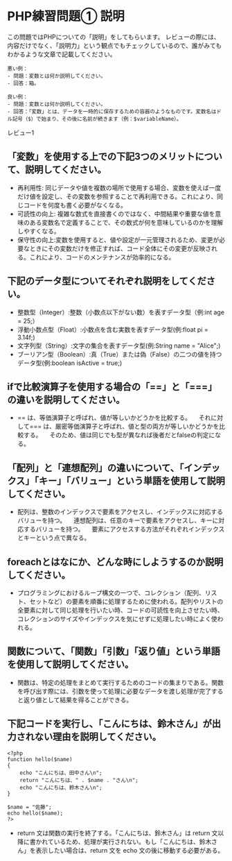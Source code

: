 # PHP練習問題① 説明
この問題ではPHPについての「説明」をしてもらいます。
レビューの際には、内容だけでなく、「説明力」という観点でもチェックしているので、誰がみてもわかるような文章で記載してください。

```
悪い例：
- 問題：変数とは何か説明してください。
- 回答：箱。

良い例：
- 問題：変数とは何か説明してください。
- 回答：「変数」とは、データを一時的に保存するための容器のようなものです。変数名はドル記号（$）で始まり、その後に名前が続きます（例：$variableName）。
```

レビュー1
## 「変数」を使用する上での下記3つのメリットについて、説明してください。
- 再利用性: 同じデータや値を複数の場所で使用する場合、変数を使えば一度だけ値を設定し、その変数を参照することで再利用できる。これにより、同じコードを何度も書く必要がなくなる。
- 可読性の向上: 複雑な数式を直接書くのではなく、中間結果や重要な値を意味のある変数名で定義することで、その数式が何を意味しているのかを理解しやすくなる。
- 保守性の向上:変数を使用すると、値や設定が一元管理されるため、変更が必要なときにその変数だけを修正すれば、コード全体にその変更が反映される。これにより、コードのメンテナンスが効率的になる。

## 下記のデータ型についてそれぞれ説明をしてください。
- 整数型（Integer）:整数（小数点以下がない数）を表すデータ型（例:int age = 25;）
- 浮動小数点型（Float）:小数点を含む実数を表すデータ型(例:float pi = 3.14f;)
- 文字列型（String）:文字の集合を表すデータ型(例:String name = "Alice";)
- ブーリアン型（Boolean）:真（True）または偽（False）の二つの値を持つデータ型(例:boolean isActive = true;)

## ifで比較演算子を使用する場合の「==」と「===」の違いを説明してください。
- == は、等価演算子と呼ばれ、値が等しいかどうかを比較する。
　それに対して=== は、厳密等価演算子と呼ばれ、値と型の両方が等しいかどうかを比較する。
　そのため、値は同じでも型が異なれば後者だとfalseの判定になる。

## 「配列」と「連想配列」の違いについて、「インデックス」「キー」「バリュー」という単語を使用して説明してください。
- 配列は、整数のインデックスで要素をアクセスし、インデックスに対応するバリューを持つ。
　連想配列は、任意のキーで要素をアクセスし、キーに対応するバリューを持つ。
　要素にアクセスする方法がそれぞれインデックスとキーという点で異なる。

## foreachとはなにか、どんな時にしようするのか説明してください。
- プログラミングにおけるループ構文の一つで、コレクション（配列、リスト、セットなど）の要素を順番に処理するために使われる。配列やリストの全要素に対して同じ処理を行いたい時、コードの可読性を向上させたい時、コレクションのサイズやインデックスを気にせずに処理したい時によく使われる。

## 関数について、「関数」「引数」「返り値」という単語を使用して説明してください。
- 関数は、特定の処理をまとめて実行するためのコードの集まりである。関数を呼び出す際には、引数を使って処理に必要なデータを渡し処理が完了すると返り値として結果を得ることができる。

## 下記コードを実行し、「こんにちは、鈴木さん」が出力されない理由を説明してください。
```
<?php
function hello($name)
{
    echo "こんにちは、田中さん\n";
    return "こんにちは、" . $name . "さん\n";
    echo "こんにちは、鈴木さん\n";
}

$name = "佐藤";
echo hello($name);
?>
```
- return 文は関数の実行を終了する。「こんにちは、鈴木さん」は return 文以降に書かれているため、処理が実行されない。もし「こんにちは、鈴木さん」を表示したい場合は、return 文を echo 文の後に移動する必要がある。